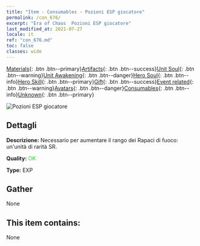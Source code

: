 ```yaml
---
title: "Item - Consumables - Pozioni ESP giocatore"
permalink: /con_676/
excerpt: "Era of Chaos  Pozioni ESP giocatore"
last_modified_at: 2021-07-27
locale: it
ref: "con_676.md"
toc: false
classes: wide
---
```

 [Materials](/ItemsIT/){: .btn .btn--primary}[Artifacts](/ItemsIT/Artifacts/){: .btn .btn--success}[Unit Soul](/ItemsIT/UnitSoul/){: .btn .btn--warning}[Unit Awakening](/ItemsIT/UnitAwakening/){: .btn .btn--danger}[Hero Soul](/ItemsIT/HeroSoul/){: .btn .btn--info}[Hero Skill](/ItemsIT/HeroSkill/){: .btn .btn--primary}[Gift](/ItemsIT/Gift/){: .btn .btn--success}[Event related](/ItemsIT/Events/){: .btn .btn--warning}[Avatars](/ItemsIT/Avatars/){: .btn .btn--danger}[Consumables](/ItemsIT/Consumables/){: .btn .btn--info}[Unknown](/ItemsIT/Unknown/){: .btn .btn--primary}

 ![Pozioni ESP giocatore](/images/t/i_501.png)

## Dettagli
 **Descrizione:** Necessario per aumentare il rango dei Rapaci di fuoco: un'unità di rarità SR.

 **Quality:** <span style="color: #32CD32">OK</span>

 **Type:** EXP

## Gather

  None

## This item contains:

  None

